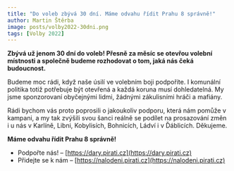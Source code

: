 ```yaml
---
title: "Do voleb zbývá 30 dní. Máme odvahu řídit Prahu 8 správně!"
author: Martin Štěrba
image: posts/volby2022-30dni.png
tags: [Volby 2022]
---
```


**Zbývá už jenom 30 dní do voleb! Přesně za měsíc se otevřou volební místnosti  a společně budeme rozhodovat o tom, jaká nás čeká budoucnost.**

Budeme moc rádi, když naše úsilí ve volebním boji podpoříte. I komunální politika totiž potřebuje být otevřená a každá koruna musí dohledatelná. My jsme sponzorovaní obyčejnými lidmi, žádnými zákulisními hráči a mafiány. 

Rádi bychom vás proto poprosili o jakoukoliv podporu, která nám pomůže v kampani, a my tak zvýšili svou šanci reálně se podílet na prosazování změn i u nás v Karlíně, Libni, Kobylisích, Bohnicích, Ládví i v Ďáblicích. Děkujeme. 

**Máme odvahu řídit Prahu 8 správně!** 

- Podpořte nás! – [https://dary.pirati.cz](https://dary.pirati.cz)
- Přidejte se k nám – [https://nalodeni.pirati.cz](https://nalodeni.pirati.cz)
